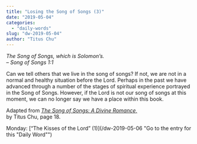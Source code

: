 ```yaml
---
title: "Losing the Song of Songs (3)"
date: "2019-05-04"
categories: 
  - "daily-words"
slug: "dw-2019-05-04"
author: "Titus Chu"
---
```


_The Song of Songs, which is Solomon’s._  
_– Song of Songs 1:1_

Can we tell others that we live in the song of songs? If not, we are not in a normal and healthy situation before the Lord. Perhaps in the past we have advanced through a number of the stages of spiritual experience portrayed in the Song of Songs. However, if the Lord is not our song of songs at this moment, we can no longer say we have a place within this book.

Adapted from _[The Song of Songs: A Divine Romance,](/song-of-songs-dr/)_  
by Titus Chu, page 18.

Monday: [“The Kisses of the Lord” (1)](/dw-2019-05-06 "Go to the entry for this "Daily Word"")
